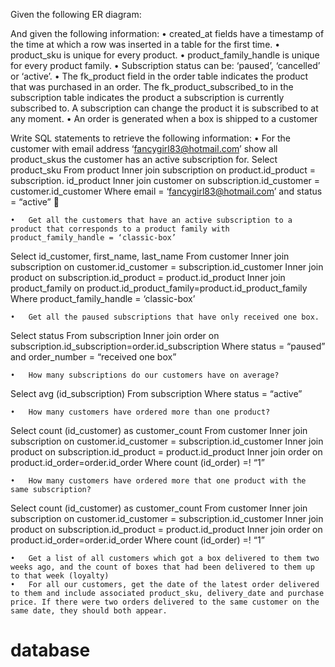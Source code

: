 
Given the following ER diagram:


And given the following information:
	•	created_at fields have a timestamp of the time at which a row was inserted in a table for the first time.
	•	product_sku is unique for every product.
	•	product_family_handle is unique for every product family.
	•	Subscription status can be: ‘paused’, ‘cancelled’ or ‘active’.
	•	The fk_product field in the order table indicates the product that was purchased in an order. The fk_product_subscribed_to in the subscription table indicates the product a subscription is currently subscribed to. A subscription can change the product it is subscribed to at any moment.
	•	An order is generated when a box is shipped to a customer

Write SQL statements to retrieve the following information:
	•	For the customer with email address ‘fancygirl83@hotmail.com’ show all product_skus the customer has an active subscription for.
Select product_sku
From product
Inner join subscription on product.id_product = subscription. id_product
Inner join customer on subscription.id_customer = customer.id_customer
Where email = ‘fancygirl83@hotmail.com’ and status = “active”


	•	Get all the customers that have an active subscription to a product that corresponds to a product family with product_family_handle = ‘classic-box’

Select id_customer, first_name, last_name 
From customer
Inner join subscription on customer.id_customer = subscription.id_customer
Inner join product on subscription.id_product = product.id_product
Inner join product_family on product.id_product_family=product.id_product_family
Where product_family_handle = ‘classic-box’

	•	Get all the paused subscriptions that have only received one box.
Select status
From subscription 
Inner join order on subscription.id_subscription=order.id_subscription
Where status = “paused” and order_number = “received one box”

	•	How many subscriptions do our customers have on average?
Select avg (id_subscription)
From subscription
Where status = “active”

	•	How many customers have ordered more than one product?
Select count (id_customer) as customer_count
From customer 
Inner join subscription on customer.id_customer = subscription.id_customer
Inner join product on subscription.id_product = product.id_product
Inner join order on product.id_order=order.id_order
Where count (id_order) =! “1”

	•	How many customers have ordered more that one product with the same subscription?
Select count (id_customer) as customer_count
From customer 
Inner join subscription on customer.id_customer = subscription.id_customer
Inner join product on subscription.id_product = product.id_product
Inner join order on product.id_order=order.id_order
Where count (id_order) =! “1”


	•	Get a list of all customers which got a box delivered to them two weeks ago, and the count of boxes that had been delivered to them up to that week (loyalty)
	•	For all our customers, get the date of the latest order delivered to them and include associated product_sku, delivery_date and purchase price. If there were two orders delivered to the same customer on the same date, they should both appear.







# database
